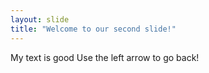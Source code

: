 ```yaml
---
layout: slide
title: "Welcome to our second slide!"
---
```

My text is good
Use the left arrow to go back!

